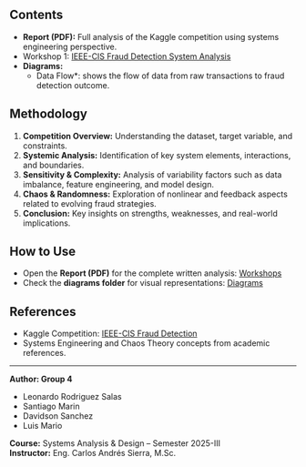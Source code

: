 
## Contents
- **Report (PDF):** Full analysis of the Kaggle competition using systems engineering perspective.
- Workshop 1: [IEEE-CIS Fraud Detection System Analysis](https://github.com/DScode27/IEEE-CIS-Fraud-Detection-AD-Systems/blob/main/Workshop/Workshop_1_IEEE_Fraud_Detection.pdf)
- **Diagrams:**  
  - Data Flow*: shows the flow of data from raw transactions to fraud detection outcome. 

## Methodology
1. **Competition Overview:** Understanding the dataset, target variable, and constraints.  
2. **Systemic Analysis:** Identification of key system elements, interactions, and boundaries.  
3. **Sensitivity & Complexity:** Analysis of variability factors such as data imbalance, feature engineering, and model design.  
4. **Chaos & Randomness:** Exploration of nonlinear and feedback aspects related to evolving fraud strategies.  
5. **Conclusion:** Key insights on strengths, weaknesses, and real-world implications.  

## How to Use
- Open the **Report (PDF)** for the complete written analysis: [Workshops](https://github.com/DScode27/IEEE-CIS-Fraud-Detection-AD-Systems/blob/main/Workshop/)
- Check the **diagrams folder** for visual representations: [Diagrams](https://github.com/DScode27/IEEE-CIS-Fraud-Detection-AD-Systems/blob/main/Workshop/Diagrams/)

## References
- Kaggle Competition: [IEEE-CIS Fraud Detection](https://www.kaggle.com/competitions/ieee-fraud-detection)  
- Systems Engineering and Chaos Theory concepts from academic references.  

---

**Author: Group 4** 
- Leonardo Rodriguez Salas
- Santiago Marin
- Davidson Sanchez
- Luis Mario
  
**Course:** Systems Analysis & Design – Semester 2025-III  
**Instructor:** Eng. Carlos Andrés Sierra, M.Sc.  
